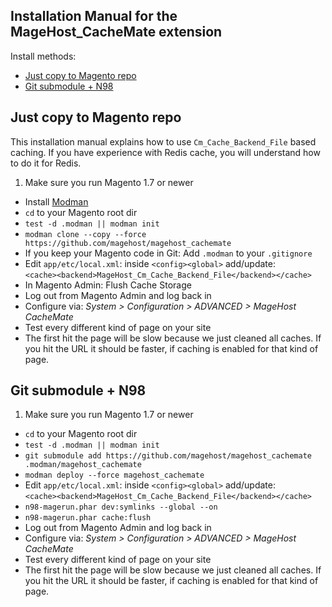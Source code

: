 ## Installation Manual for the MageHost_CacheMate extension 

Install methods:

* [Just copy to Magento repo](#user-content-just-copy-to-magento-repo)
* [Git submodule + N98](#user-content-git-submodule--n98)

## Just copy to Magento repo

This installation manual explains how to use `Cm_Cache_Backend_File` based caching.
If you have experience with Redis cache, you will understand how to do it for Redis.

1. Make sure you run Magento 1.7 or newer 
* Install [Modman](https://github.com/colinmollenhour/modman)
* `cd` to your Magento root dir
* `test -d .modman || modman init`
* `modman clone --copy --force https://github.com/magehost/magehost_cachemate`
* If you keep your Magento code in Git: Add `.modman` to your `.gitignore`
* Edit `app/etc/local.xml`: inside `<config><global>` add/update:<br /> `<cache><backend>MageHost_Cm_Cache_Backend_File</backend></cache>`
* In Magento Admin: Flush Cache Storage
* Log out from Magento Admin and log back in
* Configure via: _System > Configuration > ADVANCED > MageHost CacheMate_
* Test every different kind of page on your site
* The first hit the page will be slow because we just cleaned all caches. If you hit the URL it should be faster, if caching is enabled for that kind of page. 

## Git submodule + N98

1. Make sure you run Magento 1.7 or newer 
* `cd` to your Magento root dir
* `test -d .modman || modman init`
* `git submodule add https://github.com/magehost/magehost_cachemate .modman/magehost_cachemate`
* `modman deploy --force magehost_cachemate`
* Edit `app/etc/local.xml`: inside `<config><global>` add/update:<br /> `<cache><backend>MageHost_Cm_Cache_Backend_File</backend></cache>`
* `n98-magerun.phar dev:symlinks --global --on`
* `n98-magerun.phar cache:flush`
* Log out from Magento Admin and log back in
* Configure via: _System > Configuration > ADVANCED > MageHost CacheMate_
* Test every different kind of page on your site
* The first hit the page will be slow because we just cleaned all caches. If you hit the URL it should be faster, if caching is enabled for that kind of page. 
